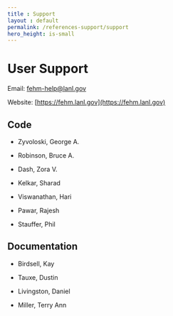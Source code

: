 ```yaml
---
title : Support
layout : default
permalink: /references-support/support
hero_height: is-small
---
```


# User Support


Email: fehm-help@lanl.gov

Website: [https://fehm.lanl.gov](https://fehm.lanl.gov)


## Code


* Zyvoloski, George A.

* Robinson, Bruce A.

* Dash, Zora V.

* Kelkar, Sharad

* Viswanathan, Hari

* Pawar, Rajesh

* Stauffer, Phil



## Documentation


* Birdsell, Kay

* Tauxe, Dustin

* Livingston, Daniel

* Miller, Terry Ann